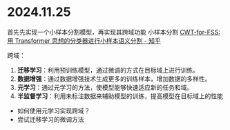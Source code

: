 # 2024.11.25
首先先实现一个小样本分割模型，再实现其跨域功能
小样本分割
[CWT-for-FSS: 用 Transformer 思想的分类器进行小样本语义分割 - 知乎](https://zhuanlan.zhihu.com/p/517926900)

跨域：
1. **迁移学习**：利用预训练模型，通过微调的方式在目标域上进行训练。
2. **数据增强**：通过数据增强技术生成更多的训练样本，增加数据的多样性。
3. **元学习**：通过元学习的方法，使模型能够快速适应新的任务和域。
4. **半监督学习**：利用未标注数据来辅助模型的训练，提高模型在目标域上的性能

* 如何使用元学习实现跨域？
* 尝试迁移学习的微调方法